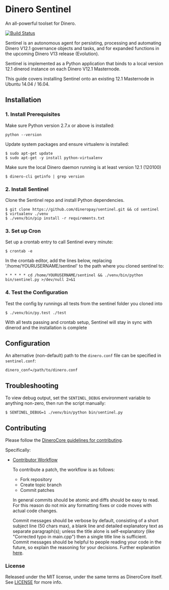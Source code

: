 # Dinero Sentinel

An all-powerful toolset for Dinero.

[![Build Status](https://travis-ci.org/dineropay/sentinel.svg?branch=master)](https://travis-ci.org/dineropay/sentinel)

Sentinel is an autonomous agent for persisting, processing and automating Dinero V12.1 governance objects and tasks, and for expanded functions in the upcoming Dinero V13 release (Evolution).

Sentinel is implemented as a Python application that binds to a local version 12.1 dinerod instance on each Dinero V12.1 Masternode.

This guide covers installing Sentinel onto an existing 12.1 Masternode in Ubuntu 14.04 / 16.04.

## Installation

### 1. Install Prerequisites

Make sure Python version 2.7.x or above is installed:

    python --version

Update system packages and ensure virtualenv is installed:

    $ sudo apt-get update
    $ sudo apt-get -y install python-virtualenv

Make sure the local Dinero daemon running is at least version 12.1 (120100)

    $ dinero-cli getinfo | grep version

### 2. Install Sentinel

Clone the Sentinel repo and install Python dependencies.

    $ git clone https://github.com/dineropay/sentinel.git && cd sentinel
    $ virtualenv ./venv
    $ ./venv/bin/pip install -r requirements.txt

### 3. Set up Cron

Set up a crontab entry to call Sentinel every minute:

    $ crontab -e

In the crontab editor, add the lines below, replacing '/home/YOURUSERNAME/sentinel' to the path where you cloned sentinel to:

    * * * * * cd /home/YOURUSERNAME/sentinel && ./venv/bin/python bin/sentinel.py >/dev/null 2>&1

### 4. Test the Configuration

Test the config by runnings all tests from the sentinel folder you cloned into

    $ ./venv/bin/py.test ./test

With all tests passing and crontab setup, Sentinel will stay in sync with dinerod and the installation is complete

## Configuration

An alternative (non-default) path to the `dinero.conf` file can be specified in `sentinel.conf`:

    dinero_conf=/path/to/dinero.conf

## Troubleshooting

To view debug output, set the `SENTINEL_DEBUG` environment variable to anything non-zero, then run the script manually:

    $ SENTINEL_DEBUG=1 ./venv/bin/python bin/sentinel.py

## Contributing

Please follow the [DineroCore guidelines for contributing](https://github.com/dineropay/dinero/blob/v0.12.1.x/CONTRIBUTING.md).

Specifically:

* [Contributor Workflow](https://github.com/dineropay/dinero/blob/v0.12.1.x/CONTRIBUTING.md#contributor-workflow)

    To contribute a patch, the workflow is as follows:

    * Fork repository
    * Create topic branch
    * Commit patches

    In general commits should be atomic and diffs should be easy to read. For this reason do not mix any formatting fixes or code moves with actual code changes.

    Commit messages should be verbose by default, consisting of a short subject line (50 chars max), a blank line and detailed explanatory text as separate paragraph(s); unless the title alone is self-explanatory (like "Corrected typo in main.cpp") then a single title line is sufficient. Commit messages should be helpful to people reading your code in the future, so explain the reasoning for your decisions. Further explanation [here](http://chris.beams.io/posts/git-commit/).

### License

Released under the MIT license, under the same terms as DineroCore itself. See [LICENSE](LICENSE) for more info.
